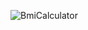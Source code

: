 ![BmiCalculator](https://github.com/shariarunix/BmiCalculator/assets/76746041/ac3cf159-f086-4da2-887b-864d9af83381)
